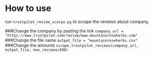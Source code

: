 # How to use
run `trustpilot_review_scarpe.py` to scrape the reviews about company.

###Change the company by pasting the link
`company_url = "https://www.trustpilot.com/review/www.mountainroseherbs.com"`
###Change the file name
`output_file = "mountainroseherbs.csv"`
###Change the amounts
`scrape_trustpilot_reviews(company_url, output_file, max_reviews=500)`
